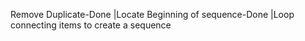 Remove Duplicate-Done
|Locate Beginning of sequence-Done
|Loop connecting items to create a sequence
